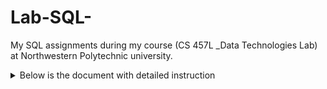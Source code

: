 # Lab-SQL-
My SQL assignments during my course (CS 457L _Data Technologies Lab) at Northwestern Polytechnic university.
<details>
<summary>Below is the document with detailed instruction</summary>
<a href="https://github.com/Maryam-Taherzadeh/EER_Diagram_for_Pharmacy_Stores/blob/main/Pharmacy%20store%20information.pdf"> document</a>
</details>

